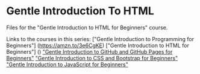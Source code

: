 # Gentle Introduction To HTML
Files for the "Gentle Introduction to HTML for Beginners" course.

Links to the courses in this series:
["Gentle Introduction to Programming for Beginners"] (https://amzn.to/3e6CgKE)
["Gentle Introduction to HTML for Beginners"] ()
["Gentle Introduction to GitHub and GitHub Pages for Beginners"]()
["Gentle Introduction to CSS and Bootstrap for Beginners"]()
["Gentle Introduction to JavaScript for Beginners"]()
